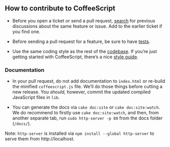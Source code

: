 ## How to contribute to CoffeeScript

* Before you open a ticket or send a pull request, [search](https://github.com/jashkenas/coffeescript/issues) for previous discussions about the same feature or issue. Add to the earlier ticket if you find one.

* Before sending a pull request for a feature, be sure to have [tests](https://github.com/jashkenas/coffeescript/tree/master/test).

* Use the same coding style as the rest of the [codebase](https://github.com/jashkenas/coffeescript/tree/master/src). If you’re just getting started with CoffeeScript, there’s a nice [style guide](https://github.com/polarmobile/coffeescript-style-guide).


### Documentation

* In your pull request, do not add documentation to `index.html` or re-build the minified `coffeescript.js` file. We’ll do those things before cutting a new release. You _should,_ however, commit the updated compiled JavaScript files in `lib`.

* You can generate the docs via `cake doc:site` or `cake doc:site:watch`. We do recommend to firstly use `cake doc:site:watch`, and then, from another separate tab, run `sudo http-server -p 80` from the docs folder (`/docs/`).

Note: `http-server` is installed via `npm install --global http-server` to serve them from http://localhost.
